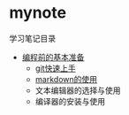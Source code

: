 # mynote

学习笔记目录

* [编程前的基本准备](note01_basic/README.md)
  * [git快速上手](note01_basic/git.md)
  * [markdown的使用](note01_basic/markdown.md)
  * 文本编辑器的选择与使用
  * 编译器的安装与使用

